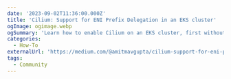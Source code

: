 ```yaml
---
date: '2023-09-02T11:36:00.000Z'
title: 'Cilium: Support for ENI Prefix Delegation in an EKS cluster'
ogImage: ogimage.webp
ogSummary: 'Learn how to enable Cilium on an EKS cluster, first without Prefix Delegation, then with it, to scale up pod IP allocations beyond instance limits'
categories:
  - How-To
externalUrl: 'https://medium.com/@amitmavgupta/cilium-support-for-eni-prefix-delegation-in-an-eks-cluster-feddf894160b'
tags:
  - Community
---
```


